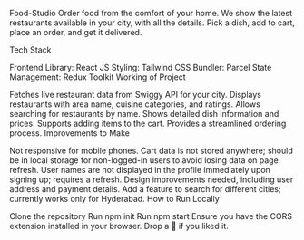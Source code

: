 Food-Studio
Order food from the comfort of your home. We show the latest restaurants available in your city, with all the details. Pick a dish, add to cart, place an order, and get it delivered.

Tech Stack

Frontend Library: React JS
Styling: Tailwind CSS
Bundler: Parcel
State Management: Redux Toolkit
Working of Project

Fetches live restaurant data from Swiggy API for your city.
Displays restaurants with area name, cuisine categories, and ratings.
Allows searching for restaurants by name.
Shows detailed dish information and prices.
Supports adding items to the cart.
Provides a streamlined ordering process.
Improvements to Make

Not responsive for mobile phones.
Cart data is not stored anywhere; should be in local storage for non-logged-in users to avoid losing data on page refresh.
User names are not displayed in the profile immediately upon signing up; requires a refresh.
Design improvements needed, including user address and payment details.
Add a feature to search for different cities; currently works only for Hyderabad.
How to Run Locally

Clone the repository
Run npm init
Run npm start
Ensure you have the CORS extension installed in your browser.
Drop a 💫 if you liked it.
